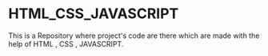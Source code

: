 # HTML_CSS_JAVASCRIPT
This is a Repository where project's code are there which are made with the help of HTML , CSS , JAVASCRIPT.
